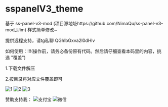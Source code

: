 # sspanelV3_theme



基于  ss-panel-v3-mod  (项目源地址https://github.com/NimaQu/ss-panel-v3-mod_Uim)
样式简单修改~

提供远程支持，请tg私聊 QGhlbGxva2l0dHlv

如何使用：!!!(操作前，请务必备份原有代码。然后请仔细查看本码里的内容，挑选 "覆盖")

1.下载文件解压

2.按目录将对应文件覆盖即可

![1](https://github.com/lovemygoddess/sspanel_theme/blob/master/1.jpg)
![2](https://github.com/lovemygoddess/sspanel_theme/blob/master/2.jpg)
![3](https://github.com/lovemygoddess/sspanel_theme/blob/master/3.jpg)


赞助支持我：
![支付宝](https://github.com/lovemygoddess/sspanel_theme/blob/master/zfb.jpg)
![微信](https://github.com/lovemygoddess/sspanel_theme/blob/master/wx.png)
